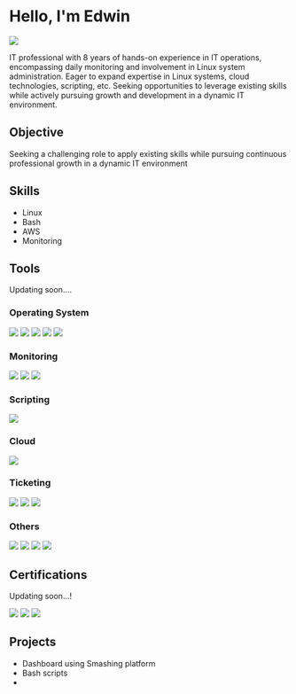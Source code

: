 # Hello, I'm Edwin
<a href="https://www.linkedin.com/in/sadieedwin/)"><img src="https://img.shields.io/badge/-LinkedIn-0072b1?&style=for-the-badge&logo=linkedin&logoColor=white" /></a>

IT professional with 8 years of hands-on experience in IT operations, encompassing daily monitoring and involvement in Linux system administration. Eager to expand expertise in Linux systems, cloud technologies, scripting, etc. Seeking opportunities to leverage existing skills while actively pursuing growth and development in a dynamic IT environment.

## Objective
Seeking a challenging role to apply existing skills while pursuing continuous professional growth in a dynamic IT environment

## Skills
- Linux
- Bash
- AWS
- Monitoring

## Tools
Updating soon....

### Operating System
<div>
    <img src="https://img.shields.io/badge/-Windows-0078D6?style=for-the-badge&logo=Windows&logoColor=white" />
    <img src="https://img.shields.io/badge/-Red%20Hat-EE0000?style=for-the-badge&logo=Red%20Hat&logoColor=white" />
    <img src="https://img.shields.io/badge/-Ubuntu-E95420?style=for-the-badge&logo=Ubuntu&logoColor=white" />
    <img src="https://img.shields.io/badge/-Rocky%20Linux-8CC445?style=for-the-badge&logo=Rocky%20Linux&logoColor=white" />
    <img src="https://img.shields.io/badge/-CentOS-262577?style=for-the-badge&logo=CentOS&logoColor=white" />

</div>

### Monitoring
<div>
    <img src="https://img.shields.io/badge/-Icinga-1679A7?style=for-the-badge&logo=Icinga&logoColor=white" />
    <img src="https://img.shields.io/badge/-Datadog-632CA6?style=for-the-badge&logo=Datadog&logoColor=white" />
    <img src="https://img.shields.io/badge/-Nagios-CC0000?style=for-the-badge&logo=Nagios&logoColor=white" />
</div>

### Scripting
<div>
    <img src="https://img.shields.io/badge/-Bash-4EAA25?style=for-the-badge&logo=GNU%20Bash&logoColor=white" />
</div>

### Cloud
<div>
    <img src="https://img.shields.io/badge/-AWS-232F3E?style=for-the-badge&logo=Amazon%20AWS&logoColor=FF9900" />
</div> 

### Ticketing
<div>
    <img src="https://img.shields.io/badge/-Jira%20Software-0052CC?style=for-the-badge&logo=Jira%20Software&logoColor=white" />
    <img src="https://img.shields.io/badge/-ManageEngine-EB223C?style=for-the-badge&logo=ManageEngine&logoColor=white" />
    <img src="https://img.shields.io/badge/-BMC%20Remedy-005CBF?style=for-the-badge&logo=BMC%20Software&logoColor=white" />

</div>

### Others
<div>
    <img src="https://img.shields.io/badge/-SQL-4479A1?style=for-the-badge&logo=MySQL&logoColor=white" />
    <img src="https://img.shields.io/badge/-Docker-2496ED?style=for-the-badge&logo=Docker&logoColor=white" />
    <img src="https://img.shields.io/badge/-Ansible-EE0000?style=for-the-badge&logo=Ansible&logoColor=white" />
    <img src="https://img.shields.io/badge/-Vagrant-1563FF?style=for-the-badge&logo=Vagrant&logoColor=white" />
</div>

## Certifications
Updating soon...!
<div>
<img src="https://img.shields.io/badge/-RHCSA-EE0000?style=for-the-badge&logo=Red%20Hat&logoColor=white" />
<img src="https://img.shields.io/badge/-Linux%2B-FCC624?style=for-the-badge&logo=Linux%20Foundation&logoColor=black" />
<img src="https://img.shields.io/badge/-AWS%20Certified%20Solutions%20Architect%20Associate-232F3E?style=for-the-badge&logo=Amazon%20AWS&logoColor=FF9900" />

</div>

## Projects
- Dashboard using Smashing platform
- Bash scripts
- 
